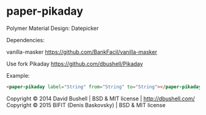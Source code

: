 paper-pikaday
=========

Polymer Material Design: Datepicker

Dependencies:

vanilla-masker
https://github.com/BankFacil/vanilla-masker

Use fork Pikaday
https://github.com/dbushell/Pikaday

Example:

```html
<paper-pikaday label="String" from="String" to="String"></paper-pikaday>
```

Copyright © 2014 David Bushell | BSD & MIT license | http://dbushell.com/
Copyright © 2015 BIFIT (Denis Baskovsky) | BSD & MIT license